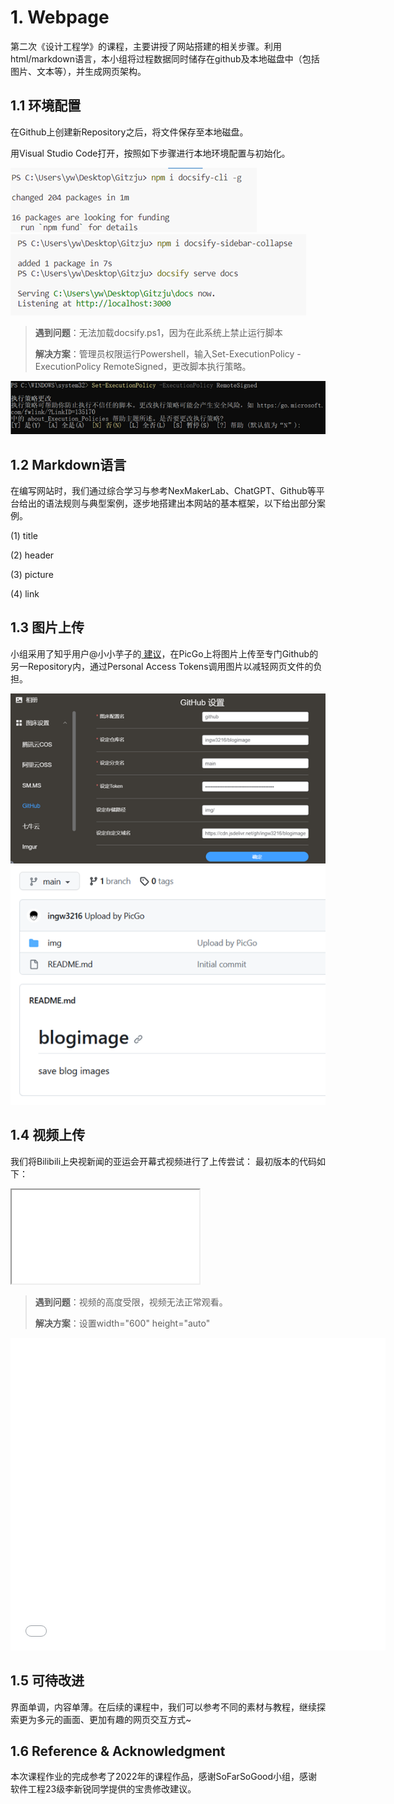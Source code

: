 # 1. Webpage

第二次《设计工程学》的课程，主要讲授了网站搭建的相关步骤。利用html/markdown语言，本小组将过程数据同时储存在github及本地磁盘中（包括图片、文本等），并生成网页架构。 

## 1.1 环境配置
在Github上创建新Repository之后，将文件保存至本地磁盘。

用Visual Studio Code打开，按照如下步骤进行本地环境配置与初始化。


<body>
  <div class="center">
    <img src="https://github.com/ingw3216/blogimage/raw/main/img/20231005231359.png" alt="Fig1. Install docsify">
  </div>
</body>


<body>
  <div class="center">
    <img src="https://github.com/ingw3216/blogimage/raw/main/img/20231005231408.png" alt="Fig2. Initialize and preview">
  </div>
</body>

>**遇到问题**：无法加载docsify.ps1，因为在此系统上禁止运行脚本
>
>**解决方案**：管理员权限运行Powershell，输入Set-ExecutionPolicy -ExecutionPolicy RemoteSigned，更改脚本执行策略。


<body>
  <div class="center">
    <img src="https://github.com/ingw3216/blogimage/raw/main/img/20231005234205.png" alt="Fig3. Solution">
  </div>
</body>

## 1.2 Markdown语言
在编写网站时，我们通过综合学习与参考NexMakerLab、ChatGPT、Github等平台给出的语法规则与典型案例，逐步地搭建出本网站的基本框架，以下给出部分案例。

(1) title

(2) header

(3) picture

(4) link

## 1.3 图片上传

小组采用了知乎用户@小小芋子的<a href="https://zhuanlan.zhihu.com/p/489236769">
建议</a>，在PicGo上将图片上传至专门Github的另一Repository内，通过Personal Access Tokens调用图片以减轻网页文件的负担。
<body>
  <div class="center">
    <img src="https://github.com/ingw3216/blogimage/raw/main/img/20231005235445.png" alt="Fig4. Github setting">
  </div>
</body>

<body>
  <div class="center">
    <img src="https://github.com/ingw3216/blogimage/raw/main/img/20231005235451.png" alt="Fig5. blogimage">
  </div>
</body>



## 1.4 视频上传

我们将Bilibili上央视新闻的亚运会开幕式视频进行了上传尝试：
最初版本的代码如下：

  <iframe src="//player.bilibili.com/player.html?aid=661274868&bvid=BV1hh4y1a79W&cid=1277112324&p=1"></iframe>


>**遇到问题**：视频的高度受限，视频无法正常观看。
>
>**解决方案**：设置width="600" height="auto"

<iframe width="600" height="500" src="//player.bilibili.com/player.html?aid=661274868&bvid=BV1hh4y1a79W&cid=1277112324&p=1" scrolling="no" border="0" frameborder="0" allowfullscreen></iframe>

## 1.5 可待改进

界面单调，内容单薄。在后续的课程中，我们可以参考不同的素材与教程，继续探索更为多元的画面、更加有趣的网页交互方式~

## 1.6 Reference & Acknowledgment

本次课程作业的完成参考了2022年的课程作品，感谢SoFarSoGood小组，感谢软件工程23级李新锐同学提供的宝贵修改建议。
